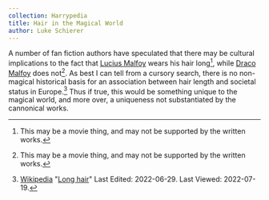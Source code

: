 ```yaml
---
collection: Harrypedia
title: Hair in the Magical World
author: Luke Schierer
---
```


A number of fan fiction authors have speculated that there may be cultural
implications to the fact that [Lucius Malfoy] wears his hair long[^220719-1],
while [Draco Malfoy] does not[^220719-2].  As best I can tell from a cursory
search, there is no non-magical historical basis for an association between
hair length and societal status in Europe.[^220719-3]  Thus if true, this
would be something unique to the magical world, and more over, a uniqueness
not substantiated by the cannonical works.

[Lucius Malfoy]: <../../people/Malfoy/Lucius_Abraxas/>

[Draco Malfoy]: <../../people/Malfoy/Draco_Lucius/>

[DLM1]: <../../people/Malfoy/Draco_Lucius/>

[^220719-1]: This may be a movie thing, and may not be supported by the written works.

[^220719-2]: This may be a movie thing, and may not be supported by the written works.

[^220719-3]: [Wikipedia](https://en.wikipedia.org/)
    "[Long hair](https://en.wikipedia.org/wiki/Long_hair)"
    Last Edited: 2022-06-29. Last Viewed: 2022-07-19.

